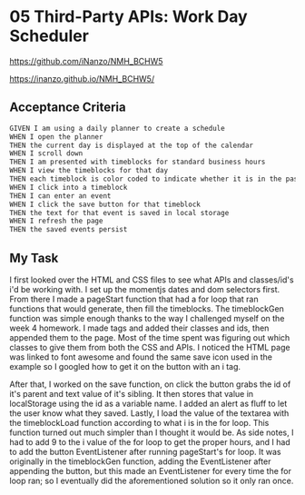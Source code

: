 # 05 Third-Party APIs: Work Day Scheduler

https://github.com/iNanzo/NMH_BCHW5

https://inanzo.github.io/NMH_BCHW5/

## Acceptance Criteria

```md
GIVEN I am using a daily planner to create a schedule
WHEN I open the planner
THEN the current day is displayed at the top of the calendar
WHEN I scroll down
THEN I am presented with timeblocks for standard business hours
WHEN I view the timeblocks for that day
THEN each timeblock is color coded to indicate whether it is in the past, present, or future
WHEN I click into a timeblock
THEN I can enter an event
WHEN I click the save button for that timeblock
THEN the text for that event is saved in local storage
WHEN I refresh the page
THEN the saved events persist
```

## My Task

I first looked over the HTML and CSS files to see what APIs and classes/id's i'd be working with. I set up the momentjs dates and dom selectors first. From there I made a pageStart function that had a for loop that ran functions that would generate, then fill the timeblocks. The timeblockGen function was simple enough thanks to the way I challenged myself on the week 4 homework. I made tags and added their classes and ids, then appended them to the page. Most of the time spent was figuring out which classes to give them from both the CSS and APIs. I noticed the HTML page was linked to font awesome and found the same save icon used in the example so I googled how to get it on the button with an i tag.

After that, I worked on the save function, on click the button grabs the id of it's parent and text value of it's sibling. It then stores that value in localStorage using the id as a variable name. I added an alert as fluff to let the user know what they saved. Lastly, I load the value of the textarea with the timeblockLoad function according to what i is in the for loop. This function turned out much simpler than I thought it would be. As side notes, I had to add 9 to the i value of the for loop to get the proper hours, and I had to add the button EventListener after running pageStart's for loop. It was originally in the timeblockGen function, adding the EventListener after appending the button, but this made an EventListener for every time the for loop ran; so I eventually did the aforementioned solution so it only ran once.